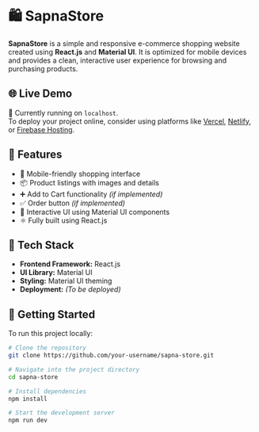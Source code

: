 # 🛍️ SapnaStore

**SapnaStore** is a simple and responsive e-commerce shopping website created using **React.js** and **Material UI**. It is optimized for mobile devices and provides a clean, interactive user experience for browsing and purchasing products.

## 🌐 Live Demo

🚧 Currently running on `localhost`.  
To deploy your project online, consider using platforms like [Vercel](https://vercel.com), [Netlify](https://www.netlify.com), or [Firebase Hosting](https://firebase.google.com/products/hosting).

## 📱 Features

- 🛒 Mobile-friendly shopping interface
- 📦 Product listings with images and details
- ➕ Add to Cart functionality *(if implemented)*
- ✅ Order button *(if implemented)*
- 🔄 Interactive UI using Material UI components
- ⚛️ Fully built using React.js

## 🧰 Tech Stack

- **Frontend Framework:** React.js  
- **UI Library:** Material UI  
- **Styling:** Material UI theming  
- **Deployment:** *(To be deployed)*

## 🚀 Getting Started

To run this project locally:

```bash
# Clone the repository
git clone https://github.com/your-username/sapna-store.git

# Navigate into the project directory
cd sapna-store

# Install dependencies
npm install

# Start the development server
npm run dev
